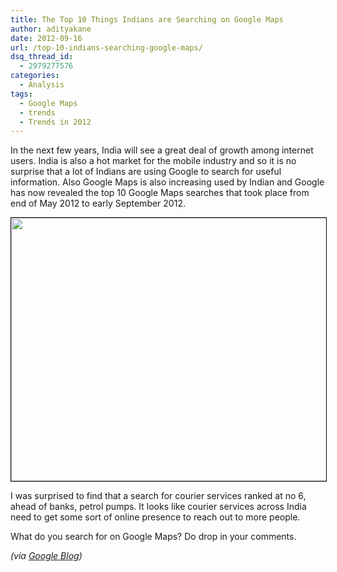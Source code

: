 ```yaml
---
title: The Top 10 Things Indians are Searching on Google Maps
author: adityakane
date: 2012-09-16
url: /top-10-indians-searching-google-maps/
dsq_thread_id:
  - 2979277576
categories:
  - Analysis
tags:
  - Google Maps
  - trends
  - Trends in 2012
---
```

In the next few years, India will see a great deal of growth among internet users. India is also a hot market for the mobile industry and so it is no surprise that a lot of Indians are using Google to search for useful information. Also Google Maps is also increasing used by Indian and Google has now revealed the top 10 Google Maps searches that took place from end of May 2012 to early September 2012.

[<img class="size-full wp-image-62296 alignnone" style="border: 1px solid black;" title="top_10_india_search_googlemaps" src="http://cdn.devilsworkshop.org/files/2012/09/top_10_india_search_googlemaps.png" alt="" width="538" height="421" />][1]

I was surprised to find that a search for courier services ranked at no 6, ahead of banks, petrol pumps. It looks like courier services across India need to get some sort of online presence to reach out to more people.

What do you search for on Google Maps? Do drop in your comments.

*(via <a href="http://googleblog.blogspot.com/2012/09/google-maps-shows-how-we-spent-summer.html" onclick="_gaq.push(['_trackEvent', 'outbound-article', 'http://googleblog.blogspot.com/2012/09/google-maps-shows-how-we-spent-summer.html', 'Google Blog']);" >Google Blog</a>)*

 [1]: http://cdn.devilsworkshop.org/files/2012/09/top_10_india_search_googlemaps.png
